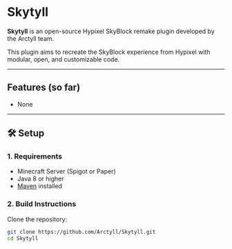 # Skytyll

**Skytyll** is an open-source Hypixel SkyBlock remake plugin developed by the Arctyll team.

This plugin aims to recreate the SkyBlock experience from Hypixel with modular, open, and customizable code.

---

## Features (so far)
- None

---

## 🛠 Setup

### 1. Requirements
- Minecraft Server (Spigot or Paper)
- Java 8 or higher
- [Maven](https://maven.apache.org/) installed

### 2. Build Instructions

Clone the repository:

```bash
git clone https://github.com/Arctyll/Skytyll.git
cd Skytyll
